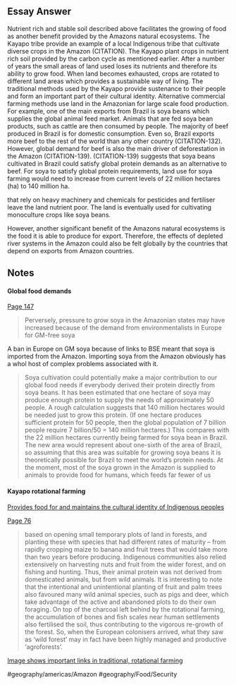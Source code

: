 
## Essay Answer
Nutrient rich and stable soil described above facilitates the growing of food as another benefit provided by the Amazons natural ecosystems. The Kayapo tribe provide an example of a local Indigenous tribe that cultivate diverse crops in the Amazon (CITATION). The Kayapo plant crops in nutrient rich soil provided by the carbon cycle as mentioned earlier. After a number of years the small areas of land used loses its nutrients and therefore its ability to grow food. When land becomes exhausted, crops are rotated to different land areas which provides a sustainable way of living. The traditional methods used by the Kayapo provide sustenance to their people and form an important part of their cultural identity. Alternative commercial farming methods use land in the Amazonian for large scale food production. For example, one of the main exports from Brazil is soya beans which supplies the global animal feed market. Animals that are fed soya bean products, such as cattle are then consumed by people. The majority of beef produced in Brazil is for domestic consumption. Even so, Brazil exports more beef to the rest of the world than any other country (CITATION-132). However, global demand for beef is also the main driver of deforestation in the Amazon (CITATION-139).  (CITATION-139) suggests that soya beans cultivated in Brazil could satisfy global protein demands as an alternative to beef. For soya to satisfy global protein requirements, land use for soya farming would need to increase from current levels of 22 million hectares (ha) to 140 million ha. 

 that rely on heavy machinery and chemicals for pesticides and fertiliser leave the land nutrient poor. The land is eventually used for cultivating monoculture crops like soya beans. 
 
However, another significant benefit of the Amazons natural ecosystems is the food it is able to produce for export.  Therefore, the effects of depleted river systems in the Amazon could also be felt globally by the countries that depend on exports from Amazon countries.  


## Notes
#### Global food demands
  [Page 147](highlights://Amazon%20Life#page=147) 
> Perversely, pressure to grow soya in the Amazonian states may have increased because of the demand from environmentalists in Europe for GM-free soya  

A ban in Europe on GM soya because of links to BSE meant that soya is imported from the Amazon. Importing soya from the Amazon obviously has a whol host of complex problems associated with it.

> Soya cultivation could potentially make a major contribution to our global food needs if everybody derived their protein directly from soya beans. It has been estimated that one hectare of soya may produce enough protein to supply the needs of approximately 50 people. A rough calculation suggests that 140 million hectares would be needed just to grow this protein. (If one hectare produces sufficient protein for 50 people, then the global population of 7 billion people require 7 billion/50 = 140 million hectares.) This compares with the 22 million hectares currently being farmed for soya bean in Brazil. The new area would represent about one-sixth of the area of Brazil, so assuming that this area was suitable for growing soya beans it is theoretically possible for Brazil to meet the world’s protein needs. At the moment, most of the soya grown in the Amazon is supplied to animals to provide food for humans, which feeds far fewer of us  

#### Kayapo rotational farming
[Provides food for and maintains the cultural identity of Indigenous peoples](highlights://Amazon%20Life#page=48)


  [Page 76](highlights://Amazon%20Life#page=76) 
> based on opening small temporary plots of land in forests, and planting these with species that had different rates of maturity – from rapidly cropping maize to banana and fruit trees that would take more than two years before producing. Indigenous communities also relied extensively on harvesting nuts and fruit from the wider forest, and on fishing and hunting. Thus, their animal protein was not derived from domesticated animals, but from wild animals. It is interesting to note that the intentional and unintentional planting of fruit and palm trees also favoured many wild animal species, such as pigs and deer, which take advantage of the active and abandoned plots to do their own foraging. On top of the charcoal left behind by the rotational farming, the accumulation of bones and fish scales near human settlements also fertilised the soil, thus contributing to the vigorous re-growth of the forest. So, when the European colonisers arrived, what they saw as ‘wild forest’ may in fact have been highly managed and productive ‘agroforests’.  


[Image shows important links in traditional, rotational farming](highlights://Amazon%20Life#page=90)


#geography/americas/Amazon
#geography/Food/Security

